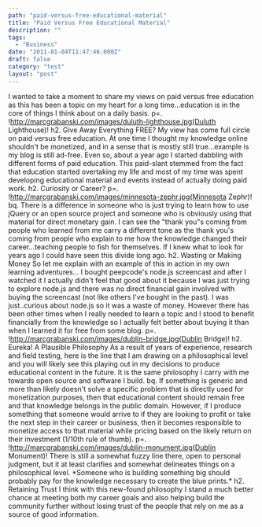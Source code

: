 ```yaml
---
path: "paid-versus-free-educational-material"
title: "Paid Versus Free Educational Material"
description: ""
tags: 
  - "Business"
date: "2011-01-04T11:47:46.000Z"
draft: false
category: "test"
layout: "post"
---
```


I wanted to take a moment to share my views on paid versus free education as this has been a topic on my heart for a long time...education is in the core of things I think about on a daily basis. p=. !http://marcgrabanski.com/images/duluth-lighthouse.jpg(Duluth Lighthouse)! h2. Give Away Everything FREE? My view has come full circle on paid versus free education. At one time I thought my knowledge online shouldn't be monetized, and in a sense that is mostly still true...example is my blog is still ad-free. Even so, about a year ago I started dabbling with different forms of paid education. This paid-slant stemmed from the fact that education started overtaking my life and most of my time was spent developing educational material and events instead of actually doing paid work. h2. Curiosity or Career? p=. !http://marcgrabanski.com/images/minnesota-zephr.jpg(Minnesota Zephr)! bq. There is a difference in someone who is just trying to learn how to use jQuery or an open source project and someone who is obviously using that material for direct monetary gain. I can see the "thank you"s coming from people who learned from me carry a different tone as the thank you's coming from people who explain to me how the knowledge changed their career...teaching people to fish for themselves. If I knew what to look for years ago I could have seen this divide long ago. h2. Wasting or Making Money So let me explain with an example of this in action in my own learning adventures... I bought peepcode's node.js screencast and after I watched it I actually didn't feel that good about it because I was just trying to explore node.js and there was no direct financial gain involved with buying the screencast (not like others I've bought in the past). I was just..curious about node.js so it was a waste of money. However there has been other times when I really needed to learn a topic and I stood to benefit financially from the knowledge so I actually felt better about buying it than when I learned it for free from some blog. p=. !http://marcgrabanski.com/images/dublin-bridge.jpg(Dublin Bridge)! h2. Eureka! A Plausible Philosophy As a result of years of experience, research and field testing, here is the line that I am drawing on a philosophical level and you will likely see this playing out in my decisions to produce educational content in the future. It is the same philosophy I carry with me towards open source and software I build. bq. If something is generic and more than likely doesn't solve a specific problem that is directly used for monetization purposes, then that educational content should remain free and that knowledge belongs in the public domain. However, if I produce something that someone would arrive to if they are looking to profit or take the next step in their career or business, then it becomes responsible to monetize access to that material while pricing based on the likely return on their investment (1/10th rule of thumb). p=. !http://marcgrabanski.com/images/dublin-monument.jpg(Dublin Monument)! There is still a somewhat fuzzy line there, open to personal judgment, but it at least clarifies and somewhat delineates things on a philosophical level. \*Someone who is building something big should probably pay for the knowledge necessary to create the blue prints.\* h2. Retaining Trust I think with this new-found philosophy I stand a much better chance at meeting both my career goals and also helping build the community further without losing trust of the people that rely on me as a source of good information.